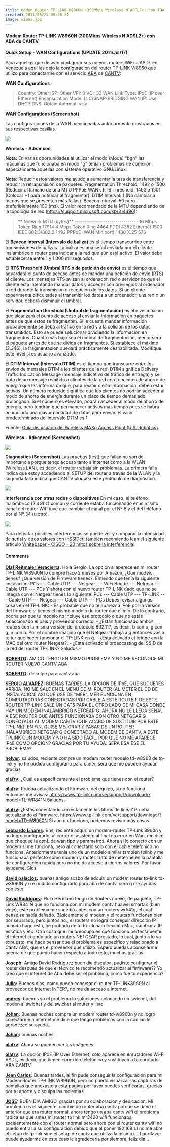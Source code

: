 ```yaml
---
title: Modem Router TP-LINK W8960N (300Mbps Wireless N ADSL2+) con ABA de CANTV
created: 2011/05/24 00:06:31
image: wimax.jpg
---
```


#### Modem Router TP-LINK W8960N (300Mbps Wireless N ADSL2+) con ABA de CANTV

**Quick Setup - WAN Configurations (UPDATE 2011/Jul/17)**

Para aquellos que desean configurar sus nuevos routers WiFi + ASDL en [Venezuela](https://maps.google.com/maps?hl=es-419&q=google+maps+venezuela&ie=UTF8&hq=&hnear=Venezuela&gl=ve&z=5) aquí les dejo la configuración del router [ TP-LINK W8960](https://www.tp-link.com/products/productDetails.asp?class=&pmodel=TD-W8960N) que utilizo para conectarme con el servicio [ABA](https://www.cantv.com.ve/seccion.asp?pid=1&sid=1377&id=1&und=1&cat=item_ig&item=item_2&item_name=Planes%20y%20Precios) de [CANTV](https://www.cantv.com.ve):

**WAN Configurations**

> Country: Other ISP: Other VPI: 0 VCI: 33 WAN Link Type: IPoE (IP over Ethernet) Encapsulation Mode: LLC/SNAP-BRIDGING WAN IP: Use DHCP DNS: Obtain Automatically

**WAN Configurations (Screenshot)**

Las configuraciones de la WAN mencionadas anteriormente mostradas en sus respectivas casillas. 

![](https://www.olafrv.com/wp-content/uploads/2011/05/ABA-Cantv-TP-Link-W8960N-300x279.png) 

**Wireless - Advanced** 

**Nota:** En varias oportunidades al utilizar el modo (Mode) "bgn" las máquinas que funcionaba en modo "g" tenían problemas de conexión, especialmente aquellas con sistema operativo GNU/Linux.

**Nota:** Reducir estos valores me ayudo a aumentar la tasa de transferencia y reducir la retransmisión de paquetes. Fragmentation Threshold: 1492 o 1500 (Reducir al tamaño de una MTU PPPoE WAN). RTS Threshold: 1493 o 1501 (Colocar +1 para notificar al fragmentar). DTIM Interval: 1 (No cambiar a menos que se presenten más fallas). Beacon Interval: 50 pero preferiblemente 100 (ms). El valor recomendado de la MTU dependiendo de la topología de red (https://support.microsoft.com/kb/314496): 

> ** Network MTU (bytes)** \------------------------------- 16 Mbps Token Ring 17914 4 Mbps Token Ring 4464 FDDI 4352 Ethernet 1500 IEEE 802.3/802.2 1492 PPPoE (WAN Miniport) 1480 X.25 576

El **Beacon interval (Intervalo de baliza)** es el tiempo transcurrido entre transmisiones de balizas. La baliza es una señal enviada por el cliente inalámbrico o router para indicar a la red que aún está activo. El valor debe establecerse entre 1 y 1.000 milisegundos.

El **RTS Threshold (Umbral RTS o de petición de envío)** es el tiempo que aguardará el punto de acceso antes de mandar una petición de envío (RTS) al cliente. Los mensajes RTS avisan al ordenador, red o servidor de que el cliente está intentando mandar datos y acceder con privilegios al ordenador o red durante la transmisión o recepción de los datos. Si un cliente experimenta dificultades al transmitir los datos a un ordenador, una red o un servidor, deberá disminuir el umbral. 

El **Fragmentation threshold (Umbral de fragmentación)** es el nivel máximo que alcanzará el punto de acceso al enviar la información en paquetes antes de que estos se fragmenten. Si le cuesta mandar información probablemente se deba al tráfico en la red y a la colisión de los datos transmitidos. Esto se puede solucionar dividiendo la información en fragmentos. Cuanto más bajo sea el umbral de fragmentación, menor será el paquete antes de que se divida en fragmentos. Si establece el máximo (2.346), la fragmentación quedará prácticamente deshabilitada. Modifique este nivel si es usuario avanzado.

El **DTIM Interval (Intervalo DTIM)** es el tiempo que transcurre entre los envíos de mensajes DTIM a los clientes de la red. DTIM significa Delivery Traffic Indication Message (mensaje indicativo de tráfico de entrega) y se trata de un mensaje remitido a clientes de la red con funciones de ahorro de energía que les informa de que, para recibir cierta información, deben estar activos. Un número reducido significa que los clientes no podrán acceder al modo de ahorro de energía durante un plazo de tiempo demasiado prolongado. Si el número es elevado, podrán acceder al modo de ahorro de energía, pero tendrán que permanecer activos más tiempo pues se habrá acumulado una mayor cantidad de datos para enviar. El valor predeterminado del intervalo DTIM es 1.

Fuente: [Guía del usuario del Wireless MAXg Access Point (U.S. Robotics)](https://www.usr.com/support/5451/5451-es-ug/wireless.html).

**Wireless - Advanced (Screenshot)** 

![](https://www.olafrv.com/wp-content/uploads/2011/05/Wireless-Advanced-300x187.png) 

**Diagnostics (Screenshot)** Las pruebas (test) que fallan no son de importancia porque tengo acceso tanto a Internet como a la WLAN (Wireless LAN), es decir, el router trabaja sin problemas. La primera falla indica que estoy accediendo al SETUP del router a través de la WLAN y la segunda falla indica que CANTV bloquea este protocolo de diagnóstico. 

![](https://www.olafrv.com/wp-content/uploads/2011/05/TP-Link-W8960N-Test-300x279.png) 

**Interferencia con otras redes o dispositivos** En mi caso, el teléfono inalámbrico (2.4Ghz) común y corriente estaba funcionando en el mismo canal del router Wifi tuve que cambiar el canal por el Nº 6 y el del teléfono por el Nº 34 (u otro). 

![](https://www.olafrv.com/wp-content/uploads/2011/05/inSSIDer-300x187.jpg)

 Para detectar posibles interferencias se puede ver y comparar la intensidad de señal y otros valores con [inSSIDer](https://www.metageek.net/products/inssider/), también recomiendo lean el siguiente artículo [Whitepaper - CISCO - 20 mitos sobre la interferencia](https://www.olafrv.com/wp-content/uploads/2011/05/prod_white_paper0900aecd807395a9.pdf).

#### Comments

**[Olaf Reitmaier Veracierta](#4859 "2011-06-02 13:24:55"):** Hola Sergio, La opción si aperece en mi router TP-LINK W8960N lo compre hace 2 meses por Amazon, ¿Que modelo tienes? ¿Qué versión de Firmware tienes?. Entiendo que tenía la siguiente instalación: PCs --- Cable UTP --- Netgear --- WiFi Brigde --- Netgear --- Cable UTP --- PCs Y ahora con el nuevo router TP-LINK dado que no se integra con el Netgear tienes lo siguiente: PCs --- Cable UTP --- TP-LINK --- Cable UTP --- Netgear --- Cable UTP --- PCs Debes revisar algunas cosas en el TP-LINK: \- Es probable que no te aparezca IPoE por la versión del firmware si tienes el mismo modelo de router que el mío. De lo contrario, podría ser que tu modelo no incluye ese protocolo o que no estás seleccionado el país y proveedor correcto. \- ¿Están funcionado ambos routers con la misma versión del protocolo 802.11?, es decir, b con b, g con g, n con n. Por el nombre imagino que el Netgear trabaja a g entonces vas a tener que hacer funcionar el TP-LINK en g. \- ¿Está activado el bridge con la MAC del otro router Netgear?. \- ¿Está activado el broadcasting del SSID de la red del router TP-LINK? Saludos.-

**[ROBERTO](#4862 "2011-07-06 23:44:37"):** AMIGO TENGO EN MISMO PROBLEMA Y NO ME RECONOCE MI ROUTER NUEVO CANTV ABA

**[ROBERTO](#4863 "2011-07-06 23:45:15"):** disculpe para cantv aba

**[SERGIO ALVAREZ](#4741 "2011-05-25 14:54:50"):** BUENAS TARDES, LA OPCION DE IPoE, QUE SUGUERES ARRIBA, NO ME SALE EN EL MENU DE MI ROUTER (AL METER EL CD DE INSTALACION) ASI QUE USE DE "MER". MER FUNCIONA EN COMPUTADORAS CONECTADAS POR CABLE A ESTE ROUTER. DE ESTE ROUTER TP-LINK SALE UN CAT5 PARA EL OTRO LADO DE MI CASA DONDE HAY UN MODEM INALAMBRICO NETGEAR G. AHORA NO LE LLEGA SENAL A ESE ROUTER QUE ANTES FUNCIONABA CON OTRO NETGEAR G CONECTADO AL MODEM CANTV (QUE ACABO DE SUSTITUIR POR ESTE TP-LINK). EN FIN, QUISE MEJORAR Y PASAR DE UN ROUTER INALAMBRICO NETGEAR G CONECTADO AL MODEM DE CANTV, A ESTE TPLINK CON MODEM Y NO HA SIDO FACIL. POR QUE NO ME APARECE IPoE COMO OPCION? GRACIAS POR TU AYUDA. SERA ESA ESE EL PROBLEMA?

**[helver](#6613 "2013-09-06 07:13:12"):** saludos, reciente compre un modem router modelo td-w8968 de tp-link y no he podido configurarlo para cantv, sera que me pueden ayudar. gracias

**[olafrv](#6847 "2014-03-21 07:34:45"):** ¿Cuál es específicamente el problema que tienes con el router?

**[olafrv](#7162 "2014-05-02 12:02:18"):** Prueba actualizando el Firmware del equipo, si no funciona entonces me avisas: https://www.tp-link.com/ve/support/download/?model=TL-WR841N Saludos.-

**[olafrv](#7163 "2014-05-02 12:04:49"):** ¿Estás conectando correctamente los filtros de línea? Prueba actualizando el Firmware, https://www.tp-link.com/ve/support/download/?model=TD-W8960N Si aún no funciona, podemos revisar más cosas.

**[Leobardo Linares](#6998 "2014-04-04 22:26:19"):** Bns, reciente adqurí un modem-rauter TP-Link 8960n y no logro configurarlo, al correr el asistente al final da error en Wan, me dice que chequee la conf. de wan tipo y parametros. Ahora si lo conecto con un modem si me funciona, pero al conectarlo solo con el cable telefonico no funciona. Anteriormente tenia uno de un modelo similar tambien tplink y me funcionaba perfecto como modem y rauter. trato de meterme en la pantalla de configuracion rapida pero no me da acceso a ciertos valores. Por favor ayudeme. Slds

**[david palacios](#6775 "2014-03-17 20:35:04"):** buenas amigo acabo de adquiri un modem router tp-link td-w8960N y o e podido configurarlo para aba de cantv. sera q me ayudas con esto.

**[David Rodriguez](#7077 "2014-04-15 02:53:43"):** Hola Hermano tengo un Routers nuevo, de paquete, TP-Link WR841N que no funciona con mi modem cantv huawei smartax (bien viejo), este problema me sucedió antes con un routers wr541g, el cual pensé se había dañado. Básicamente el modem y el routers funcionan bien por separado, pero juntos no., el routers no logra conseguir dirección IP cuando hago esto, he probado de todo: clonar dirección Mac, cambiar a IP estática y etc. Otra cosa que me preocupa es que funciono perfectamente el internet cuando ude un routers NETGEAR prestado, lo cual, junto a lo ya expuesto, me hace pensar que el problema es especifico y relacionado a Cantv ABA, que es el proveedor que utilizo. Espero puedas aconsejarme acerca de que puedo hacer respecto a todo esto, muchas gracias.

**[Joseph](#17956 "2015-05-07 05:59:50"):** Amigo David Rodriguez buen dia disculpa, pudiste configurar el router despues de que el técnico te recomendó actualizar el firmware?? Yo creo que el internet de Aba debe ser el problema, como fue tu experiencia?

**[Julio](#15116 "2015-02-02 10:20:41"):** Buenos días, como puedo conectar el router TP-LINK8960N al proveedor de Internet INTER?, no me da acceso a internet.

**[andres](#15178 "2015-02-04 01:22:43"):** buenos yo el problema lo soluciones colocando un swichet, del moden al swichet y del swichet al router y listo

**[Johan](#8322 "2014-05-26 23:14:14"):** Buenas noches compre un modem router td-w8960n y no logro conectarme a internet me dice que tengo problemas con la con lan le agradezco su ayuda..

**[Johan](#8323 "2014-05-26 23:26:06"):** buenas noches

**[olafrv](#11157 "2014-10-18 20:45:54"):** Ahora se pueden ver las imágenes.

**[olafrv](#11158 "2014-10-18 20:50:34"):** La opción IPoE (IP Over Ethernet) sólo aparece en enrutadores Wi-Fi ASDL, es decir, que tienen conexión telefónica y sustituyen a tu enrutador ABA CANTV.

**[Jean Carlos](#9733 "2014-09-25 13:47:15"):** Buenas tardes, al fin pude conseguir la configuración para mi Modem Router TP-LINK W8960N, pero no puedo visualizar las capturas de pantallas que anexaste a esta pagina por favor puedes verificarlas, gracias por tu aporte y disculpa las molestias.

**[JOSE](#16338 "2015-03-20 10:12:06"):** BUEN DIA AMIGO, gracias por su colaboracion y dedicacion. Mi problema es el siguiente: cambie de router aba cantv porque se daño el anterior que era router normal, ahora tengo un aba cantv wifi el problema radica es que antes mi router tp link mr3420 wifi funcionaba excelentemente con el router normal pero ahora con el router cantv wifi no puedo entrar a su configuracion debido que al poner 192.168.1.1 no me abre el setup de tp link sino el setup de cantv que utiliza la misma ip, I por favor puede ayudarme en este caso le agradeceria por siempre, feliz dia...

